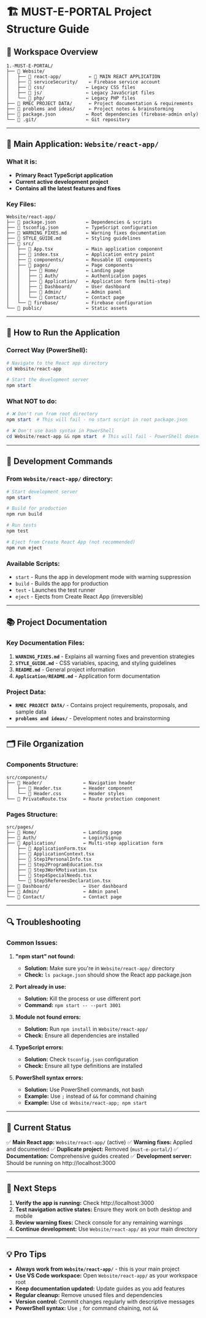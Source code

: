 # 🏗️ **MUST-E-PORTAL Project Structure Guide**

## 📁 **Workspace Overview**

```
1.-MUST-E-PORTAL/
├── 📁 Website/
│   ├── 📁 react-app/          ← 🎯 MAIN REACT APPLICATION
│   ├── 📁 serviceSecurity/    ← Firebase service account
│   ├── 📁 css/               ← Legacy CSS files
│   ├── 📁 js/                ← Legacy JavaScript files
│   └── 📁 php/               ← Legacy PHP files
├── 📁 RMEC PROJECT DATA/      ← Project documentation & requirements
├── 📁 problems and ideas/     ← Project notes & brainstorming
├── 📄 package.json           ← Root dependencies (firebase-admin only)
└── 📄 .git/                  ← Git repository
```

---

## 🎯 **Main Application: `Website/react-app/`**

### **What it is:**
- **Primary React TypeScript application**
- **Current active development project**
- **Contains all the latest features and fixes**

### **Key Files:**
```
Website/react-app/
├── 📄 package.json           ← Dependencies & scripts
├── 📄 tsconfig.json          ← TypeScript configuration
├── 📄 WARNING_FIXES.md       ← Warning fixes documentation
├── 📄 STYLE_GUIDE.md         ← Styling guidelines
├── 📁 src/
│   ├── 📄 App.tsx            ← Main application component
│   ├── 📄 index.tsx          ← Application entry point
│   ├── 📁 components/        ← Reusable UI components
│   ├── 📁 pages/             ← Page components
│   │   ├── 📁 Home/          ← Landing page
│   │   ├── 📁 Auth/          ← Authentication pages
│   │   ├── 📁 Application/   ← Application form (multi-step)
│   │   ├── 📁 Dashboard/     ← User dashboard
│   │   ├── 📁 Admin/         ← Admin panel
│   │   └── 📁 Contact/       ← Contact page
│   └── 📁 firebase/          ← Firebase configuration
└── 📁 public/                ← Static assets
```

---

## 🚀 **How to Run the Application**

### **Correct Way (PowerShell):**
```powershell
# Navigate to the React app directory
cd Website/react-app

# Start the development server
npm start
```

### **What NOT to do:**
```powershell
# ❌ Don't run from root directory
npm start  # This will fail - no start script in root package.json

# ❌ Don't use bash syntax in PowerShell
cd Website/react-app && npm start  # This will fail - PowerShell doesn't use &&
```

---

## 🔧 **Development Commands**

### **From `Website/react-app/` directory:**

```powershell
# Start development server
npm start

# Build for production
npm run build

# Run tests
npm test

# Eject from Create React App (not recommended)
npm run eject
```

### **Available Scripts:**
- `start` - Runs the app in development mode with warning suppression
- `build` - Builds the app for production
- `test` - Launches the test runner
- `eject` - Ejects from Create React App (irreversible)

---

## 📚 **Project Documentation**

### **Key Documentation Files:**
1. **`WARNING_FIXES.md`** - Explains all warning fixes and prevention strategies
2. **`STYLE_GUIDE.md`** - CSS variables, spacing, and styling guidelines
3. **`README.md`** - General project information
4. **`Application/README.md`** - Application form documentation

### **Project Data:**
- **`RMEC PROJECT DATA/`** - Contains project requirements, proposals, and sample data
- **`problems and ideas/`** - Development notes and brainstorming

---

## 🗂️ **File Organization**

### **Components Structure:**
```
src/components/
├── 📁 Header/               ← Navigation header
│   ├── 📄 Header.tsx        ← Header component
│   └── 📄 Header.css        ← Header styles
└── 📄 PrivateRoute.tsx      ← Route protection component
```

### **Pages Structure:**
```
src/pages/
├── 📁 Home/                 ← Landing page
├── 📁 Auth/                 ← Login/Signup
├── 📁 Application/          ← Multi-step application form
│   ├── 📄 ApplicationForm.tsx
│   ├── 📄 ApplicationContext.tsx
│   ├── 📄 Step1PersonalInfo.tsx
│   ├── 📄 Step2ProgramEducation.tsx
│   ├── 📄 Step3WorkMotivation.tsx
│   ├── 📄 Step4SpecialNeeds.tsx
│   └── 📄 Step5RefereesDeclaration.tsx
├── 📁 Dashboard/            ← User dashboard
├── 📁 Admin/                ← Admin panel
└── 📁 Contact/              ← Contact page
```

---

## 🔍 **Troubleshooting**

### **Common Issues:**

1. **"npm start" not found:**
   - **Solution:** Make sure you're in `Website/react-app/` directory
   - **Check:** `ls package.json` should show the React app package.json

2. **Port already in use:**
   - **Solution:** Kill the process or use different port
   - **Command:** `npm start -- --port 3001`

3. **Module not found errors:**
   - **Solution:** Run `npm install` in `Website/react-app/`
   - **Check:** Ensure all dependencies are installed

4. **TypeScript errors:**
   - **Solution:** Check `tsconfig.json` configuration
   - **Check:** Ensure all type definitions are installed

5. **PowerShell syntax errors:**
   - **Solution:** Use PowerShell commands, not bash
   - **Example:** Use `;` instead of `&&` for command chaining
   - **Example:** Use `cd Website/react-app; npm start`

---

## 🎯 **Current Status**

✅ **Main React app:** `Website/react-app/` (active)
✅ **Warning fixes:** Applied and documented
✅ **Duplicate project:** Removed (`must-e-portal/`)
✅ **Documentation:** Comprehensive guides created
✅ **Development server:** Should be running on http://localhost:3000

---

## 📝 **Next Steps**

1. **Verify the app is running:** Check http://localhost:3000
2. **Test navigation active states:** Ensure they work on both desktop and mobile
3. **Review warning fixes:** Check console for any remaining warnings
4. **Continue development:** Use `Website/react-app/` as your main directory

---

## 💡 **Pro Tips**

- **Always work from `Website/react-app/`** - this is your main project
- **Use VS Code workspace:** Open `Website/react-app/` as your workspace root
- **Keep documentation updated:** Update guides as you add features
- **Regular cleanup:** Remove unused files and dependencies
- **Version control:** Commit changes regularly with descriptive messages
- **PowerShell syntax:** Use `;` for command chaining, not `&&` 